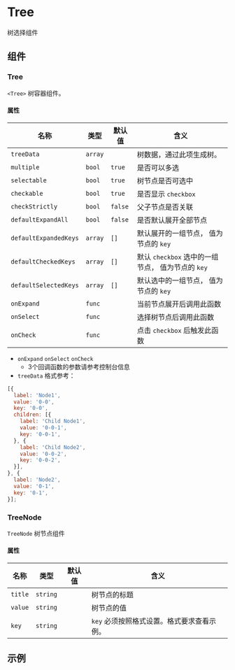 # Tree

树选择组件

## 组件

### Tree

`<Tree>` 树容器组件。

#### 属性

| 名称                |  类型           | 默认值           | 含义            |
| -------------      | -------------  | --------------- | --------------  |
| `treeData`         |  `array`       |                 | 树数据，通过此项生成树。 |
| `multiple`          | `bool`        |  `true`         | 是否可以多选      |
| `selectable`        | `bool`        |  `true`         | 树节点是否可选中   |
| `checkable`         | `bool`        |  `true`         | 是否显示 `checkbox`    |
| `checkStrictly`     | `bool`        |  `false`        | 父子节点是否关联         |
| `defaultExpandAll`  | `bool`        |  `false`        | 是否默认展开全部节点      |
| `defaultExpandedKeys`  | `array`    |  `[]`           | 默认展开的一组节点， 值为节点的 `key` |
| `defaultCheckedKeys`   | `array`    |  `[]`           | 默认 `checkbox` 选中的一组节点， 值为节点的 `key` |
| `defaultSelectedKeys`   | `array`    |  `[]`           | 默认选中的一组节点， 值为节点的 `key` |
| `onExpand`          | `func`         |                | 当前节点展开后调用此函数 |
| `onSelect`          | `func`         |                | 选择树节点后调用此函数   |
| `onCheck`          | `func`         |                 | 点击 `checkbox` 后触发此函数 |


- `onExpand` `onSelect` `onCheck`
  - 3个回调函数的参数请参考控制台信息
- `treeData` 格式参考：

```js
[{
  label: 'Node1',
  value: '0-0',
  key: '0-0',
  children: [{
    label: 'Child Node1',
    value: '0-0-1',
    key: '0-0-1',
  }, {
    label: 'Child Node2',
    value: '0-0-2',
    key: '0-0-2',
  }],
}, {
  label: 'Node2',
  value: '0-1',
  key: '0-1',
}];
```


### TreeNode

`TreeNode` 树节点组件

#### 属性

| 名称                |  类型           | 默认值           | 含义            |
| -------------      | -------------  | --------------- | --------------  |
| `title`            | `string`       |                 | 树节点的标题      |
| `value`            | `string`       |                 | 树节点的值       |
| `key`              | `string`       |                 | `key` 必须按照格式设置。格式要求查看示例。|


## 示例
